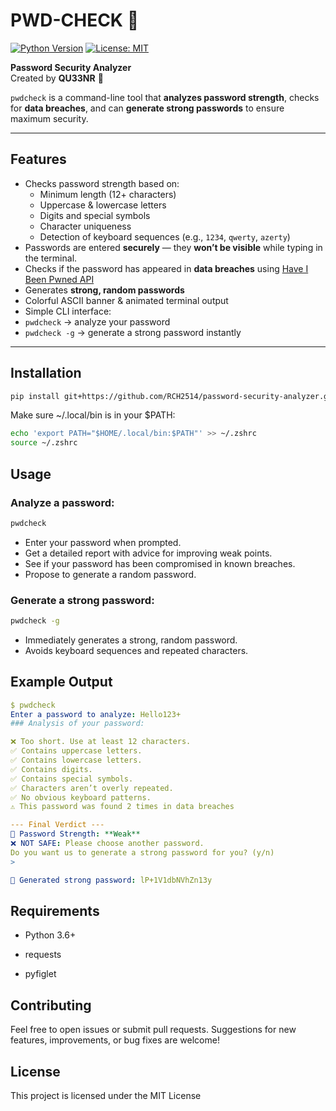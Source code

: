 # PWD-CHECK 🔐

[![Python Version](https://img.shields.io/badge/python-3.6+-blue)](https://www.python.org/)
[![License: MIT](https://img.shields.io/badge/License-MIT-yellow.svg)](LICENSE)

**Password Security Analyzer**  
Created by **QU33NR** 👑

`pwdcheck` is a command-line tool that **analyzes password strength**, checks for **data breaches**, and can **generate strong passwords** to ensure maximum security.

---

## Features 

- Checks password strength based on:
  - Minimum length (12+ characters)
  - Uppercase & lowercase letters
  - Digits and special symbols
  - Character uniqueness
  - Detection of keyboard sequences (e.g., `1234`, `qwerty`, `azerty`)  
-  Passwords are entered **securely** — they **won’t be visible** while typing in the terminal.
-  Checks if the password has appeared in **data breaches** using [Have I Been Pwned API](https://haveibeenpwned.com/Passwords)  
-  Generates **strong, random passwords**  
-  Colorful ASCII banner & animated terminal output  
-  Simple CLI interface:
  - `pwdcheck` → analyze your password  
  - `pwdcheck -g` → generate a strong password instantly  

---

## Installation 

```bash
pip install git+https://github.com/RCH2514/password-security-analyzer.git
```
Make sure ~/.local/bin is in your $PATH:
```bash
echo 'export PATH="$HOME/.local/bin:$PATH"' >> ~/.zshrc
source ~/.zshrc
```
## Usage 
### Analyze a password:
```bash
pwdcheck
```
- Enter your password when prompted.
- Get a detailed report with advice for improving weak points.
- See if your password has been compromised in known breaches.
- Propose to generate a random password.
### Generate a strong password:
```bash
pwdcheck -g
```
- Immediately generates a strong, random password.
- Avoids keyboard sequences and repeated characters.
## Example Output 
```yaml
$ pwdcheck
Enter a password to analyze: Hello123+
### Analysis of your password:

❌ Too short. Use at least 12 characters.
✅ Contains uppercase letters.
✅ Contains lowercase letters.
✅ Contains digits.
✅ Contains special symbols.
✅ Characters aren’t overly repeated.
✅ No obvious keyboard patterns.
⚠ This password was found 2 times in data breaches

--- Final Verdict ---
🔐 Password Strength: **Weak**
❌ NOT SAFE: Please choose another password.
Do you want us to generate a strong password for you? (y/n)
> 
```
```yaml
🔑 Generated strong password: lP+1V1dbNVhZn13y
```
## Requirements 
- Python 3.6+

- requests

- pyfiglet   
## Contributing 
Feel free to open issues or submit pull requests.
Suggestions for new features, improvements, or bug fixes are welcome!
## License 
This project is licensed under the MIT License                                          
